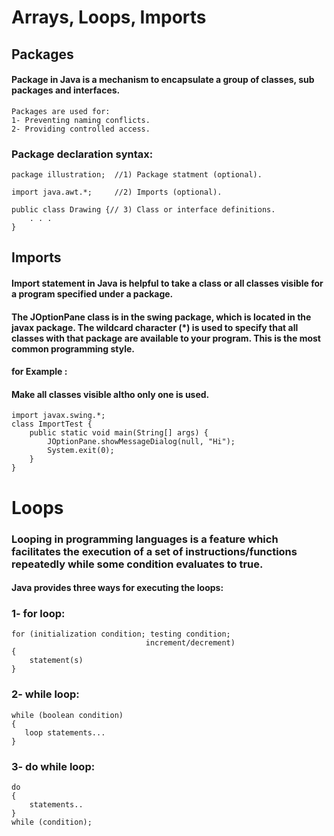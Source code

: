 # Arrays, Loops, Imports

## **Packages**

#### Package in Java is a mechanism to encapsulate a group of classes, sub packages and interfaces.
```
Packages are used for:
1- Preventing naming conflicts.
2- Providing controlled access.

```

### Package declaration syntax:
```
package illustration;  //1) Package statment (optional).

import java.awt.*;     //2) Imports (optional).

public class Drawing {// 3) Class or interface definitions.
    . . .
}
```

## **Imports**

#### Import statement in Java is helpful to take a class or all classes visible for a program specified under a package.

#### The JOptionPane class is in the swing package, which is located in the javax package. The wildcard character (*) is used to specify that all classes with that package are available to your program. This is the most common programming style.

#### for Example :
#### **Make all classes visible altho only one is used.**
```
import javax.swing.*;  
class ImportTest {
    public static void main(String[] args) {
        JOptionPane.showMessageDialog(null, "Hi");
        System.exit(0);
    }
}
```


# **Loops**

### Looping in programming languages is a feature which facilitates the execution of a set of instructions/functions repeatedly while some condition evaluates to true.

#### Java provides three ways for executing the loops:
### **1- for loop:**
```
for (initialization condition; testing condition; 
                              increment/decrement)
{
    statement(s)
}
```

### **2- while loop:**
```
while (boolean condition)
{
   loop statements...
}
```

### **3- do while loop:**
```
do
{
    statements..
}
while (condition);
```

